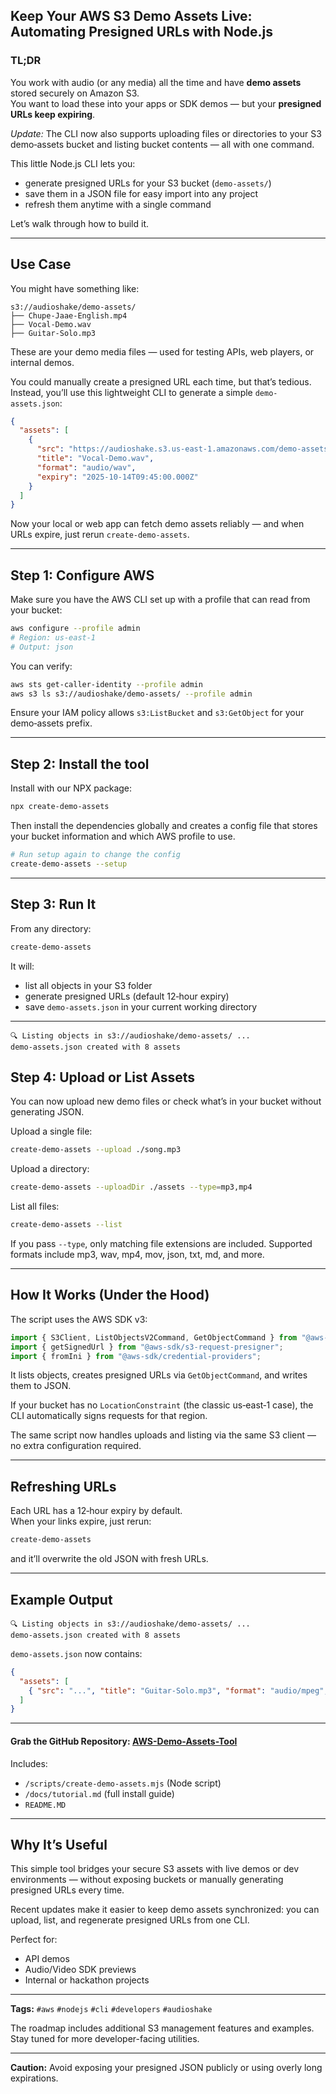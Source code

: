 ## Keep Your AWS S3 Demo Assets Live: Automating Presigned URLs with Node.js

### TL;DR
You work with audio (or any media) all the time and have **demo assets** stored securely on Amazon S3.  
You want to load these into your apps or SDK demos — but your **presigned URLs keep expiring**.  

*Update:* The CLI now also supports uploading files or directories to your S3 demo‑assets bucket and listing bucket contents — all with one command.

This little Node.js CLI lets you:
- generate presigned URLs for your S3 bucket (`demo-assets/`)
- save them in a JSON file for easy import into any project  
- refresh them anytime with a single command

Let’s walk through how to build it.

---

## Use Case

You might have something like:
```
s3://audioshake/demo-assets/
├── Chupe-Jaae-English.mp4
├── Vocal-Demo.wav
├── Guitar-Solo.mp3
```

These are your demo media files — used for testing APIs, web players, or internal demos.

You could manually create a presigned URL each time, but that’s tedious.  
Instead, you’ll use this lightweight CLI to generate a simple `demo-assets.json`:

```json
{
  "assets": [
    {
      "src": "https://audioshake.s3.us-east-1.amazonaws.com/demo-assets/Vocal-Demo.wav?...",
      "title": "Vocal-Demo.wav",
      "format": "audio/wav",
      "expiry": "2025-10-14T09:45:00.000Z"
    }
  ]
}
```

Now your local or web app can fetch demo assets reliably — and when URLs expire, just rerun `create-demo-assets`.

---

## Step 1: Configure AWS

Make sure you have the AWS CLI set up with a profile that can read from your bucket:

```bash
aws configure --profile admin
# Region: us-east-1
# Output: json
```

You can verify:
```bash
aws sts get-caller-identity --profile admin
aws s3 ls s3://audioshake/demo-assets/ --profile admin
```

Ensure your IAM policy allows `s3:ListBucket` and `s3:GetObject` for your demo‑assets prefix.

---

## Step 2: Install the tool

Install with our NPX package:
```bash
npx create-demo-assets 
```

Then install the dependencies globally and creates a config file that stores your bucket information and which AWS profile to use.
```bash
# Run setup again to change the config
create-demo-assets --setup
```

---

## Step 3: Run It

From any directory:
```bash
create-demo-assets
```

It will:
- list all objects in your S3 folder  
- generate presigned URLs (default 12‑hour expiry)  
- save `demo-assets.json` in your current working directory  

---

```
🔍 Listing objects in s3://audioshake/demo-assets/ ...
demo-assets.json created with 8 assets
```

## Step 4: Upload or List Assets

You can now upload new demo files or check what’s in your bucket without generating JSON.

Upload a single file:
```bash
create-demo-assets --upload ./song.mp3
```

Upload a directory:
```bash
create-demo-assets --uploadDir ./assets --type=mp3,mp4
```

List all files:
```bash
create-demo-assets --list
```

If you pass `--type`, only matching file extensions are included. Supported formats include mp3, wav, mp4, mov, json, txt, md, and more.

---

## How It Works (Under the Hood)

The script uses the AWS SDK v3:
```js
import { S3Client, ListObjectsV2Command, GetObjectCommand } from "@aws-sdk/client-s3";
import { getSignedUrl } from "@aws-sdk/s3-request-presigner";
import { fromIni } from "@aws-sdk/credential-providers";
```

It lists objects, creates presigned URLs via `GetObjectCommand`, and writes them to JSON.

If your bucket has no `LocationConstraint` (the classic us‑east‑1 case), the CLI automatically signs requests for that region.

The same script now handles uploads and listing via the same S3 client — no extra configuration required.

---

## Refreshing URLs

Each URL has a 12‑hour expiry by default.  
When your links expire, just rerun:
```bash
create-demo-assets
```
and it’ll overwrite the old JSON with fresh URLs.

---

## Example Output

```
🔍 Listing objects in s3://audioshake/demo-assets/ ...
demo-assets.json created with 8 assets
```

`demo-assets.json` now contains:
```json
{
  "assets": [
    { "src": "...", "title": "Guitar-Solo.mp3", "format": "audio/mpeg", "expiry": "2025-10-14T10:00:00Z" }
  ]
}
```


---

#### Grab the GitHub **Repository:** [AWS-Demo-Assets-Tool](https://github.com/AudioExplorer/AWS-Demo-Assets-Tool)  
Includes:
- `/scripts/create-demo-assets.mjs` (Node script)  
- `/docs/tutorial.md` (full install guide)  
- `README.MD`

---

## Why It’s Useful
This simple tool bridges your secure S3 assets with live demos or dev environments — without exposing buckets or manually generating presigned URLs every time.  

Recent updates make it easier to keep demo assets synchronized: you can upload, list, and regenerate presigned URLs from one CLI.

Perfect for:
- API demos
- Audio/Video SDK previews
- Internal or hackathon projects

---

**Tags:** `#aws` `#nodejs` `#cli` `#developers` `#audioshake`

The roadmap includes additional S3 management features and examples. Stay tuned for more developer-facing utilities.

---

**Caution:** Avoid exposing your presigned JSON publicly or using overly long expirations.
